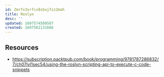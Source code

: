 ```yaml
---
id: 2mrfx3xrfcv8sbujfzz2mah
title: Roslyn
desc: ''
updated: 1697574509587
created: 1697562131666
---
```


## Resources

- https://subscription.packtpub.com/book/programming/9781787286832/7/ch07lvl1sec54/using-the-roslyn-scripting-api-to-execute-c-code-snippets